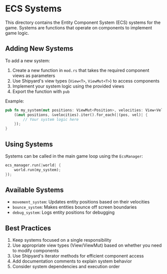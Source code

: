 # ECS Systems

This directory contains the Entity Component System (ECS) systems for the game. Systems are functions that operate on components to implement game logic.

## Adding New Systems

To add a new system:

1. Create a new function in `mod.rs` that takes the required component views as parameters
2. Use Shipyard's view types (`View<T>`, `ViewMut<T>`) to access components
3. Implement your system logic using the provided views
4. Export the function with `pub`

Example:
```rust
pub fn my_system(mut positions: ViewMut<Position>, velocities: View<Velocity>) {
    (&mut positions, &velocities).iter().for_each(|(pos, vel)| {
        // Your system logic here
    });
}
```

## Using Systems

Systems can be called in the main game loop using the `EcsManager`:

```rust
ecs_manager.run(|world| {
    world.run(my_system);
});
```

## Available Systems

- `movement_system`: Updates entity positions based on their velocities
- `bounce_system`: Makes entities bounce off screen boundaries
- `debug_system`: Logs entity positions for debugging

## Best Practices

1. Keep systems focused on a single responsibility
2. Use appropriate view types (View/ViewMut) based on whether you need to modify components
3. Use Shipyard's iterator methods for efficient component access
4. Add documentation comments to explain system behavior
5. Consider system dependencies and execution order
